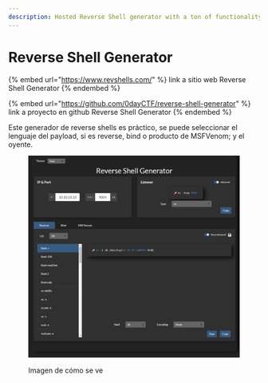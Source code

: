 ```yaml
---
description: Hosted Reverse Shell generator with a ton of functionality -- (great for CTFs)
---
```


# Reverse Shell Generator

{% embed url="https://www.revshells.com/" %}
link a sitio web Reverse Shell Generator
{% endembed %}

{% embed url="https://github.com/0dayCTF/reverse-shell-generator" %}
link a proyecto en github Reverse Shell Generator
{% endembed %}

Este generador de reverse shells es práctico, se puede seleccionar el lenguaje del payload, si es reverse, bind o producto de MSFVenom; y el oyente.

<figure><img src="../.gitbook/assets/image (19).png" alt=""><figcaption><p>Imagen de cómo se ve </p></figcaption></figure>

